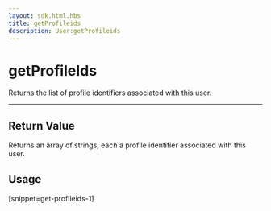 ```yaml
---
layout: sdk.html.hbs
title: getProfileids
description: User:getProfileids
---
```

  

# getProfileIds
Returns the list of profile identifiers associated with this user.

---

## Return Value

Returns an array of strings, each a profile identifier associated with this user.

## Usage

[snippet=get-profileids-1]
